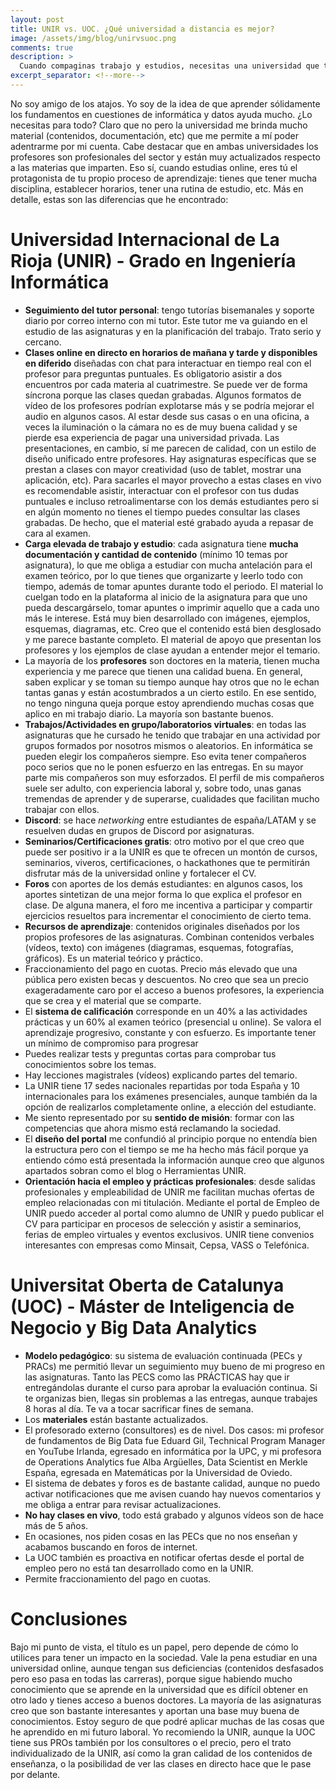 ```yaml
---
layout: post
title: UNIR vs. UOC. ¿Qué universidad a distancia es mejor?
image: /assets/img/blog/unirvsuoc.png
comments: true
description: >
  Cuando compaginas trabajo y estudios, necesitas una universidad que te lo permita hacer a distancia. Después de haber completado un Máster en Business Analytics y Big Data por la UOC (Universitat Oberta de Catalunya) y de haberme graduado en Ingeniería Informática por la UNIR (Universidad Internacional de La Rioja), he decidido hacer esta pequeña comparativa para ayudar a decidir entre estas dos universidades si tienes pensado estudiar en modalidad virtual. A continuación profundizo un poco más.
excerpt_separator: <!--more-->
---
```


No soy amigo de los atajos. Yo soy de la idea de que aprender sólidamente los fundamentos en cuestiones de informática y datos ayuda mucho. ¿Lo necesitas para todo? Claro que no pero la universidad me brinda mucho material (contenidos, documentación, etc) que me permite a mí poder adentrarme por mi cuenta. Cabe destacar que en ambas universidades los profesores son profesionales del sector y están muy actualizados respecto a las materias que imparten. Eso sí, cuando estudias online, eres tú el protagonista de tu propio proceso de aprendizaje: tienes que tener mucha disciplina, establecer horarios, tener una rutina de estudio, etc. Más en detalle, estas son las diferencias que he encontrado:
<!--more-->

# Universidad Internacional de La Rioja (UNIR) - Grado en Ingeniería Informática

- **Seguimiento del tutor personal**: tengo tutorías bisemanales y soporte diario por correo interno con mi tutor. Este tutor me va guiando en el estudio de las asignaturas y en la planificación del trabajo. Trato serio y cercano.
- **Clases online en directo en horarios de mañana y tarde y disponibles en diferido** diseñadas con chat para interactuar en tiempo real con el profesor para preguntas puntuales. Es obligatorio asistir a dos encuentros por cada materia al cuatrimestre. Se puede ver de forma síncrona porque las clases quedan grabadas. Algunos formatos de vídeo de los profesores podrían explotarse más y se podría mejorar el audio en algunos casos. Al estar desde sus casas o en una oficina, a veces la iluminación o la cámara no es de muy buena calidad y se pierde esa experiencia de pagar una universidad privada. Las presentaciones, en cambio, sí me parecen de calidad, con un estilo de diseño unificado entre profesores. Hay asignaturas específicas que se prestan a clases con mayor creatividad (uso de tablet, mostrar una aplicación, etc). Para sacarles el mayor provecho a estas clases en vivo es recomendable asistir, interactuar con el profesor con tus dudas puntuales e incluso retroalimentarse con los demás estudiantes pero si en algún momento no tienes el tiempo puedes consultar las clases grabadas. De hecho, que el material esté grabado ayuda a repasar de cara al examen.
- **Carga elevada de trabajo y estudio**: cada asignatura tiene **mucha documentación y cantidad de contenido** (mínimo 10 temas por asignatura), lo que me obliga a estudiar con mucha antelación para el examen teórico, por lo que tienes que organizarte y leerlo todo con tiempo, además de tomar apuntes durante todo el periodo. El material lo cuelgan todo en la plataforma al inicio de la asignatura para que uno pueda descargárselo, tomar apuntes o imprimir aquello que a cada uno más le interese. Está muy bien desarrollado con imágenes, ejemplos, esquemas, diagramas, etc. Creo que el contenido está bien desglosado y me parece bastante completo. El material de apoyo que presentan los profesores y los ejemplos de clase ayudan a entender mejor el temario.
- La mayoría de los **profesores** son doctores en la materia, tienen mucha experiencia y me parece que tienen una calidad buena. En general, saben explicar y se toman su tiempo aunque hay otros que no le echan tantas ganas y están acostumbrados a un cierto estilo. En ese sentido, no tengo ninguna queja porque estoy aprendiendo muchas cosas que aplico en mi trabajo diario. La mayoría son bastante buenos.
- **Trabajos/Actividades en grupo/laboratorios virtuales**: en todas las asignaturas que he cursado he tenido que trabajar en una actividad por grupos formados por nosotros mismos o aleatorios. En informática se pueden elegir los compañeros siempre. Eso evita tener compañeros poco serios que no le ponen esfuerzo en las entregas. En su mayor parte mis compañeros son muy esforzados. El perfil de mis compañeros suele ser adulto, con experiencia laboral y, sobre todo, unas ganas tremendas de aprender y de superarse, cualidades que facilitan mucho trabajar con ellos.
- **Discord**: se hace _networking_ entre estudiantes de españa/LATAM y se resuelven dudas en grupos de Discord por asignaturas.
- **Seminarios/Certificaciones gratis**: otro motivo por el que creo que puede ser positivo ir a la UNIR es que te ofrecen un montón de cursos, seminarios, viveros, certificaciones, o hackathones que te permitirán disfrutar más de la universidad online y fortalecer el CV.
- **Foros** con aportes de los demás estudiantes: en algunos casos, los aportes sintetizan de una mejor forma lo que explica el profesor en clase. De alguna manera, el foro me incentiva a participar y compartir ejercicios resueltos para incrementar el conocimiento de cierto tema.
- **Recursos de aprendizaje**: contenidos originales diseñados por los propios profesores de las asignaturas. Combinan contenidos verbales (vídeos, texto) con imágenes (diagramas, esquemas, fotografías, gráficos). Es un material teórico y práctico.
- Fraccionamiento del pago en cuotas. Precio más elevado que una pública pero existen becas y descuentos. No creo que sea un precio exageradamente caro por el acceso a buenos profesores, la experiencia que se crea y el material que se comparte.
- El **sistema de calificación** corresponde en un 40% a las actividades prácticas y un 60% al examen teórico (presencial u online). Se valora el aprendizaje progresivo, constante y con esfuerzo. Es importante tener un mínimo de compromiso para progresar
- Puedes realizar tests y preguntas cortas para comprobar tus conocimientos sobre los temas.
- Hay lecciones magistrales (vídeos) explicando partes del temario.
- La UNIR tiene 17 sedes nacionales repartidas por toda España y 10 internacionales para los exámenes presenciales, aunque también da la opción de realizarlos completamente online, a elección del estudiante.
- Me siento representado por su **sentido de misión**: formar con las competencias que ahora mismo está reclamando la sociedad.
- El **diseño del portal** me confundió al principio porque no entendía bien la estructura pero con el tiempo se me ha hecho más fácil porque ya entiendo cómo está presentada la información aunque creo que algunos apartados sobran como el blog o Herramientas UNIR.
- **Orientación hacia el empleo y prácticas profesionales**: desde salidas profesionales y empleabilidad de UNIR me facilitan muchas ofertas de empleo relacionadas con mi titulación. Mediante el portal de Empleo de UNIR puedo acceder al portal como alumno de UNIR y puedo publicar el CV para participar en procesos de selección y asistir a seminarios, ferias de empleo virtuales y eventos exclusivos. UNIR tiene convenios interesantes con empresas como Minsait, Cepsa, VASS o Telefónica. 

# Universitat Oberta de Catalunya (UOC) - Máster de Inteligencia de Negocio y Big Data Analytics

- **Modelo pedagógico**: su sistema de evaluación continuada (PECs y PRACs) me permitió llevar un seguimiento muy bueno de mi progreso en las asignaturas. Tanto las PECS como las PRÁCTICAS hay que ir entregándolas durante el curso para aprobar la evaluación continua. Si te organizas bien, llegas sin problemas a las entregas, aunque trabajes 8 horas al día. Te va a tocar sacrificar fines de semana.
- Los **materiales** están bastante actualizados.
- El profesorado externo (consultores) es de nivel. Dos casos: mi profesor de fundamentos de Big Data fue Eduard Gil, Technical Program Manager en YouTube Irlanda, egresado en informática por la UPC, y mi profesora de Operations Analytics fue Alba Argüelles, Data Scientist en Merkle España, egresada en Matemáticas por la Universidad de Oviedo.
- El sistema de debates y foros es de bastante calidad, aunque no puedo activar notificaciones que me avisen cuando hay nuevos comentarios y me obliga a entrar para revisar actualizaciones.
- **No hay clases en vivo**, todo está grabado y algunos vídeos son de hace más de 5 años.
- En ocasiones, nos piden cosas en las PECs que no nos enseñan y acabamos buscando en foros de internet.
- La UOC también es proactiva en notificar ofertas desde el portal de empleo pero no está tan desarrollado como en la UNIR.
- Permite fraccionamiento del pago en cuotas.

# Conclusiones

Bajo mi punto de vista, el título es un papel, pero depende de cómo lo utilices para tener un impacto en la sociedad. Vale la pena estudiar en una universidad online, aunque tengan sus deficiencias (contenidos desfasados pero eso pasa en todas las carreras), porque sigue habiendo mucho conocimiento que se aprende en la universidad que es difícil obtener en otro lado y tienes acceso a buenos doctores. La mayoría de las asignaturas creo que son bastante interesantes y aportan una base muy buena de conocimientos. Estoy seguro de que podré aplicar muchas de las cosas que he aprendido en mi futuro laboral. Yo recomiendo la UNIR, aunque la UOC tiene sus PROs también por los consultores o el precio, pero el trato individualizado de la UNIR, así como la gran calidad de los contenidos de enseñanza, o la posibilidad de ver las clases en directo hace que le pase por delante.
